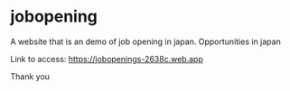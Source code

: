 # jobopening

A website that is an demo of job opening in japan.
Opportunities in japan

Link to access: https://jobopenings-2638c.web.app

Thank you
